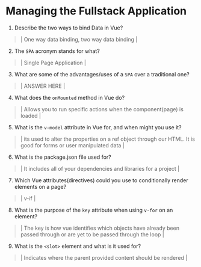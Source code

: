 # Managing the Fullstack Application

1. Describe the two ways to bind Data in Vue?

  > | One way data binding, two way data binding |

2. The `SPA` acronym stands for what?

  > | Single Page Application |

3. What are some of the advantages/uses of a `SPA` over a traditional one?

  > | ANSWER HERE |

4. What does the `onMounted` method in Vue do?

  > | Allows you to run specific actions when the component(page) is loaded |

5. What is the `v-model` attribute in Vue for, and when might you use it?

  > | its used to alter the properties on a ref object through our HTML. It is good for forms or user manipulated data |

6. What is the package.json file used for?

  > | It includes all of your dependencies and libraries for a project |

7. Which Vue attributes(directives) could you use to conditionally render elements on a page?

  > | v-if |

8. What is the purpose of the `key` attribute when using `v-for` on an element?

  > | The key is how vue identifies which objects have already been passed through or are yet to be passed through the loop |

9. What is the `<slot>` element and what is it used for?

  > | Indicates where the parent provided content should be rendered |
